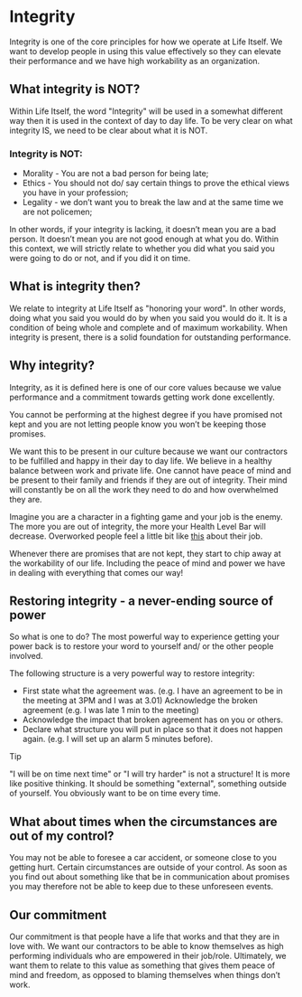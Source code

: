 # Integrity

Integrity is one of the core principles for how we operate at Life Itself. We want to develop people in using this value effectively so they can elevate their performance and we have high workability as an organization.
 
## What integrity is NOT?

Within Life Itself, the word "Integrity" will be used in a somewhat different way then it is used in the context of day to day life. To be very clear on what integrity IS, we need to be clear about what it is NOT. 
 
### Integrity is NOT:

* Morality - You are not a bad person for being late;
* Ethics - You should not do/ say certain things to prove the ethical views you have in your profession;
* Legality - we don’t want you to break the law and at the same time we are not policemen;
 
In other words, if your integrity is lacking, it doesn’t mean you are a bad person. It doesn’t mean you are not good enough at what you do. Within this context, we will strictly relate to whether you did what you said you were going to do or not, and if you did it on time.
 
## What is integrity then? 

We relate to integrity at Life Itself as "honoring your word". In other words, doing what you said you would do by when you said you would do it. It is a condition of being whole and complete and of maximum workability. When integrity is present, there is a solid foundation for outstanding performance.
 
## Why integrity?

Integrity, as it is defined here is one of our core values because we value performance and a commitment towards getting work done excellently.

You cannot be performing at the highest degree if you have promised not kept and you are not letting people know you won’t be keeping those promises.

We want this to be present in our culture because we want our contractors to be fulfilled and happy in their day to day life. We believe in a healthy balance between work and private life. One cannot have peace of mind and be present to their family and friends if they are out of integrity. Their mind will constantly be on all the work they need to do and how overwhelmed they are.
 
Imagine you are a character in a fighting game and your job is the enemy. The more you are out of integrity, the more your Health Level Bar will decrease. Overworked people feel a little bit like [this](https://media.giphy.com/media/39zbpCQocXLi0/giphy.gif) about their job. 
 
Whenever there are promises that are not kept, they start to chip away at the workability of our life. Including the peace of mind and power we have in dealing with everything that comes our way!
 
## Restoring integrity - a never-ending source of power

So what is one to do? The most powerful way to experience getting your power back is to restore your word to yourself and/ or the other people involved.

The following structure is a very powerful way to restore integrity:

* First state what the agreement was. (e.g. I have an agreement to be in the meeting at 3PM and I was at 3.01)
Acknowledge the broken agreement (e.g. I was late 1 min to the meeting)
* Acknowledge the impact that broken agreement has on you or others.
* Declare what structure you will put in place so that it does not happen again. (e.g. I will set up an alarm 5 minutes before). 

>[!tip]
"I will be on time next time" or "I will try harder" is not a structure! It is more like positive thinking. It should be something "external", something outside of yourself. You obviously want to be on time every time.

 
## What about times when the circumstances are out of my control?

You may not be able to foresee a car accident, or someone close to you getting hurt. Certain circumstances are outside of your control. As soon as you find out about something like that be in communication about promises you may therefore not be able to keep due to these unforeseen events.
 
## Our commitment

Our commitment is that people have a life that works and that they are in love with. We want our contractors to be able to know themselves as high performing individuals who are empowered in their job/role. Ultimately, we want them to relate to this value as something that gives them peace of mind and freedom, as opposed to blaming themselves when things don’t work.
